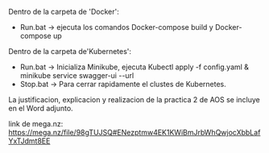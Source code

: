 Dentro de la carpeta de 'Docker':

- Run.bat -> ejecuta los comandos Docker-compose build y Docker-compose up

Dentro de la carpeta de'Kubernetes':

- Run.bat -> Inicializa Minikube, ejecuta Kubectl apply -f config.yaml & minikube service swagger-ui --url
- Stop.bat -> Para cerrar rapidamente el clustes de Kubernetes.

La justificacion, explicacion y realizacion de la practica 2 de AOS se incluye en el Word adjunto.

link de mega.nz: https://mega.nz/file/98gTUJSQ#ENezptmw4EK1KWiBmJrbWhQwjocXbbLafYxTJdmt8EE